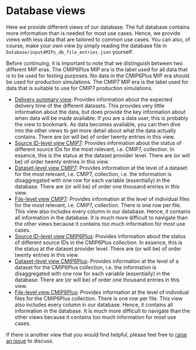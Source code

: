 # Database views

Here we provide different views of our database.
The full database contains more information than is needed for most use cases.
Hence, we provide views with less data that are tailored to common use cases.
You can also, of course, make your own view 
by simply reading the database file in 
`Database/input4MIPs_db_file_entries.json` yourself.

Before continuing, it is important to note that we distinguish between two different MIP eras.
The CMIP6Plus MIP era is the label used for all data that is to be used for testing purposes.
No data in the CMIP6Plus MIP era should be used for production simulations.
The CMIP7 MIP era is the label used for data that is suitable to use for CMIP7 production simulations.

- [Delivery summary view](input4MIPs_delivery-summary.html):
  Provides information about the expected delivery time of the different datasets.
  This provides very little information about the data,
  but does provide the key information about when data will be made available.
  If you are a data user, this is probably the view to bookmark.
  As data becomes available, you can then dive into the other views
  to get more detail about what the data actually contains.
  There are (or will be) of order twenty entries in this view.
- [Source ID-level view CMIP7](input4MIPs_source-id_CMIP7.html):
  Provides information about the status of different source IDs
  for the most relevant, i.e. CMIP7, collection.
  In essence, this is the status at the dataset provider level.
  There are (or will be) of order twenty entries in this view.
- [Dataset-level view CMIP7](input4MIPs_datasets_CMIP7.html):
  Provides information at the level of a dataset
  for the most relevant, i.e. CMIP7, collection,
  i.e. the information is disaggregated
  with one row for each variable
  (essentially) in the database.
  There are (or will be) of order one thousand entries in this view.
- [File-level view CMIP7](input4MIPs_files_CMIP7.html):
  Provides information at the level of individual files
  for the most relevant, i.e. CMIP7, collection.
  There is one row per file.
  This view also includes every column in our database.
  Hence, it contains all information in the database.
  It is much more difficult to navigate than the other views
  because it contains too much information for most use cases.
- [Source ID-level view CMIP6Plus](input4MIPs_source-id_CMIP6Plus.html):
  Provides information about the status of different source IDs in the CMIP6Plus collection.
  In essence, this is the status at the dataset provider level.
  There are (or will be) of order twenty entries in this view.
- [Dataset-level view CMIP6Plus](input4MIPs_datasets_CMIP6Plus.html):
  Provides information at the level of a dataset for the CMIP6Plus collection,
  i.e. the information is disaggregated
  with one row for each variable
  (essentially) in the database.
  There are (or will be) of order one thousand entries in this view.
- [File-level view CMIP6Plus](input4MIPs_files_CMIP6Plus.html):
  Provides information at the level of individual files for the CMIP6Plus collection.
  There is one row per file.
  This view also includes every column in our database.
  Hence, it contains all information in the database.
  It is much more difficult to navigate than the other views
  because it contains too much information for most use cases.

If there is another view that you would find helpful,
please feel free to [raise an issue](https://github.com/PCMDI/input4MIPs_CVs/issues/new)
to discuss.

